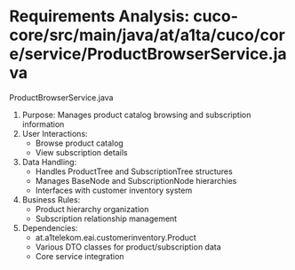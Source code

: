 # Requirements Analysis: cuco-core/src/main/java/at/a1ta/cuco/core/service/ProductBrowserService.java

ProductBrowserService.java
1. Purpose: Manages product catalog browsing and subscription information
2. User Interactions:
   - Browse product catalog
   - View subscription details
3. Data Handling:
   - Handles ProductTree and SubscriptionTree structures
   - Manages BaseNode and SubscriptionNode hierarchies
   - Interfaces with customer inventory system
4. Business Rules:
   - Product hierarchy organization
   - Subscription relationship management
5. Dependencies:
   - at.a1telekom.eai.customerinventory.Product
   - Various DTO classes for product/subscription data
   - Core service integration